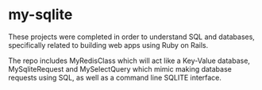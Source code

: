 # my-sqlite


These projects were completed in order to understand SQL and databases, specifically related to building web apps using Ruby on Rails.

The repo includes MyRedisClass which will act like a Key-Value database, MySqliteRequest and MySelectQuery which mimic making database requests using SQL, as well as a command line SQLITE interface.

